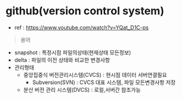 
# github(version control system) 
  - ref : https://www.youtube.com/watch?v=YQat_D1C-ps
> 용어
  - snapshot : 특정시점 파일의상태(현재상태 모든정보)
  - delta : 파일의 이전 상태와 비교한 변경사항
  - 관리형태
    - 중앙집중식 버전관리시스템(CVCS) : 현시점 데이터 서버연결필요
      - Subversion(SVN) : CVCS 대표 시스템, 파일 모든변경사항 저장
    - 분산 버전 관리 시스템(DVCS) : 로컬,서버간 참조가능
  

